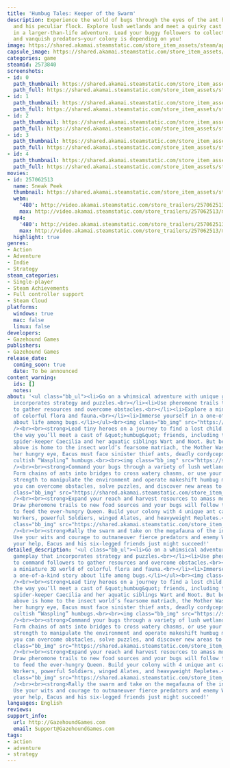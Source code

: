 ```yaml
---
title: 'Humbug Tales: Keeper of the Swarm'
description: Experience the world of bugs through the eyes of the ant herder Eacus
  and his peculiar flock. Explore lush wetlands and meet a quirky cast of tiny friends
  in a larger-than-life adventure. Lead your buggy followers to collect resources
  and vanquish predators—your colony is depending on you!
image: https://shared.akamai.steamstatic.com/store_item_assets/steam/apps/2573840/header.jpg?t=1732825863
capsule_image: https://shared.akamai.steamstatic.com/store_item_assets/steam/apps/2573840/9d7640393c1d0c9c9eacee6a70005e48b236cd98/capsule_231x87.jpg?t=1732825863
categories: game
steamid: 2573840
screenshots:
- id: 0
  path_thumbnail: https://shared.akamai.steamstatic.com/store_item_assets/steam/apps/2573840/ss_d13bc655f09ecbd6998df7cbfecb24f4205bc531.600x338.jpg?t=1732825863
  path_full: https://shared.akamai.steamstatic.com/store_item_assets/steam/apps/2573840/ss_d13bc655f09ecbd6998df7cbfecb24f4205bc531.1920x1080.jpg?t=1732825863
- id: 1
  path_thumbnail: https://shared.akamai.steamstatic.com/store_item_assets/steam/apps/2573840/ss_458fe32e6bea72f2acee106dcb22406fa2ce63ba.600x338.jpg?t=1732825863
  path_full: https://shared.akamai.steamstatic.com/store_item_assets/steam/apps/2573840/ss_458fe32e6bea72f2acee106dcb22406fa2ce63ba.1920x1080.jpg?t=1732825863
- id: 2
  path_thumbnail: https://shared.akamai.steamstatic.com/store_item_assets/steam/apps/2573840/ss_ebce25eb35632ac40ee8f8018602683dab04b8a7.600x338.jpg?t=1732825863
  path_full: https://shared.akamai.steamstatic.com/store_item_assets/steam/apps/2573840/ss_ebce25eb35632ac40ee8f8018602683dab04b8a7.1920x1080.jpg?t=1732825863
- id: 3
  path_thumbnail: https://shared.akamai.steamstatic.com/store_item_assets/steam/apps/2573840/ss_bbbb4b48cf4d04cdbf123e4219955afc61cbbc5b.600x338.jpg?t=1732825863
  path_full: https://shared.akamai.steamstatic.com/store_item_assets/steam/apps/2573840/ss_bbbb4b48cf4d04cdbf123e4219955afc61cbbc5b.1920x1080.jpg?t=1732825863
- id: 4
  path_thumbnail: https://shared.akamai.steamstatic.com/store_item_assets/steam/apps/2573840/ss_634f12d605549bd61343d9715873419ed0ec6bb5.600x338.jpg?t=1732825863
  path_full: https://shared.akamai.steamstatic.com/store_item_assets/steam/apps/2573840/ss_634f12d605549bd61343d9715873419ed0ec6bb5.1920x1080.jpg?t=1732825863
movies:
- id: 257062513
  name: Sneak Peek
  thumbnail: https://shared.akamai.steamstatic.com/store_item_assets/steam/apps/257062513/49f6bd68e3febb958ebb93b75a1157e083a7a34c/movie_600x337.jpg?t=1728310441
  webm:
    '480': http://video.akamai.steamstatic.com/store_trailers/257062513/movie480_vp9.webm?t=1728310441
    max: http://video.akamai.steamstatic.com/store_trailers/257062513/movie_max_vp9.webm?t=1728310441
  mp4:
    '480': http://video.akamai.steamstatic.com/store_trailers/257062513/movie480.mp4?t=1728310441
    max: http://video.akamai.steamstatic.com/store_trailers/257062513/movie_max.mp4?t=1728310441
  highlight: true
genres:
- Action
- Adventure
- Indie
- Strategy
steam_categories:
- Single-player
- Steam Achievements
- Full controller support
- Steam Cloud
platforms:
  windows: true
  mac: false
  linux: false
developers:
- Gazehound Games
publishers:
- Gazehound Games
release_date:
  coming_soon: true
  date: To be announced
content_warning:
  ids: []
  notes:
about: '<ul class="bb_ul"><li>Go on a whimsical adventure with unique gameplay that
  incorporates strategy and puzzles.<br></li><li>Use pheromone trails to command followers
  to gather resources and overcome obstacles.<br></li><li>Explore a miniature 3D world
  of colorful flora and fauna.<br></li><li>Immerse yourself in a one-of-a-kind story
  about life among bugs.</li></ul><br><img class="bb_img" src="https://shared.akamai.steamstatic.com/store_item_assets/steam/apps/2573840/extras/About_2_v3.jpg?t=1732825863"
  /><br><br><strong>Lead tiny heroes on a journey to find a lost child.</strong> Along
  the way you’ll meet a cast of &quot;humbug&quot; friends, including the matronly
  spider-keeper Caecilia and her aquatic siblings Wart and Noot. But beware: the sky
  above is home to the insect world’s fearsome matriach, the Mother Wasp. Beneath
  her hungry eye, Eacus must face sinister thief ants, deadly cordyceps fungus, and
  cultish “Waspling” humbugs.<br><br><img class="bb_img" src="https://shared.akamai.steamstatic.com/store_item_assets/steam/apps/2573840/extras/Steam_page_About_banner_3_v2.jpg?t=1732825863"
  /><br><br><strong>Command your bugs through a variety of lush wetland biomes.</strong>
  Form chains of ants into bridges to cross watery chasms, or use your ants’ combined
  strength to manipulate the environment and operate makeshift humbug machinery. Together
  you can overcome obstacles, solve puzzles, and discover new areas to explore.<br><br><img
  class="bb_img" src="https://shared.akamai.steamstatic.com/store_item_assets/steam/apps/2573840/extras/Steam_page_About_banner_1_v2.jpg?t=1732825863"
  /><br><br><strong>Expand your reach and harvest resources to amass more followers.</strong>
  Draw pheromone trails to new food sources and your bugs will follow them continuously
  to feed the ever-hungry Queen. Build your colony with 4 unique ant castes: industrious
  Workers, powerful Soldiers, winged Alates, and heavyweight Repletes.<br><br><img
  class="bb_img" src="https://shared.akamai.steamstatic.com/store_item_assets/steam/apps/2573840/extras/Steam_page_About_banner_2_v2.jpg?t=1732825863"
  /><br><br><strong>Rally the swarm and take on the megafauna of the insect kingdom.</strong>
  Use your wits and courage to outmaneuver fierce predators and enemy Wasplings. With
  your help, Eacus and his six-legged friends just might succeed!'
detailed_description: '<ul class="bb_ul"><li>Go on a whimsical adventure with unique
  gameplay that incorporates strategy and puzzles.<br></li><li>Use pheromone trails
  to command followers to gather resources and overcome obstacles.<br></li><li>Explore
  a miniature 3D world of colorful flora and fauna.<br></li><li>Immerse yourself in
  a one-of-a-kind story about life among bugs.</li></ul><br><img class="bb_img" src="https://shared.akamai.steamstatic.com/store_item_assets/steam/apps/2573840/extras/About_2_v3.jpg?t=1732825863"
  /><br><br><strong>Lead tiny heroes on a journey to find a lost child.</strong> Along
  the way you’ll meet a cast of &quot;humbug&quot; friends, including the matronly
  spider-keeper Caecilia and her aquatic siblings Wart and Noot. But beware: the sky
  above is home to the insect world’s fearsome matriach, the Mother Wasp. Beneath
  her hungry eye, Eacus must face sinister thief ants, deadly cordyceps fungus, and
  cultish “Waspling” humbugs.<br><br><img class="bb_img" src="https://shared.akamai.steamstatic.com/store_item_assets/steam/apps/2573840/extras/Steam_page_About_banner_3_v2.jpg?t=1732825863"
  /><br><br><strong>Command your bugs through a variety of lush wetland biomes.</strong>
  Form chains of ants into bridges to cross watery chasms, or use your ants’ combined
  strength to manipulate the environment and operate makeshift humbug machinery. Together
  you can overcome obstacles, solve puzzles, and discover new areas to explore.<br><br><img
  class="bb_img" src="https://shared.akamai.steamstatic.com/store_item_assets/steam/apps/2573840/extras/Steam_page_About_banner_1_v2.jpg?t=1732825863"
  /><br><br><strong>Expand your reach and harvest resources to amass more followers.</strong>
  Draw pheromone trails to new food sources and your bugs will follow them continuously
  to feed the ever-hungry Queen. Build your colony with 4 unique ant castes: industrious
  Workers, powerful Soldiers, winged Alates, and heavyweight Repletes.<br><br><img
  class="bb_img" src="https://shared.akamai.steamstatic.com/store_item_assets/steam/apps/2573840/extras/Steam_page_About_banner_2_v2.jpg?t=1732825863"
  /><br><br><strong>Rally the swarm and take on the megafauna of the insect kingdom.</strong>
  Use your wits and courage to outmaneuver fierce predators and enemy Wasplings. With
  your help, Eacus and his six-legged friends just might succeed!'
languages: English
reviews:
support_info:
  url: http://GazehoundGames.com
  email: Support@GazehoundGames.com
tags:
- action
- adventure
- strategy
---
```


